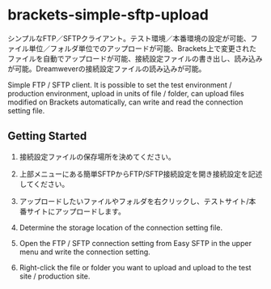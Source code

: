 brackets-simple-sftp-upload
============================

シンプルなFTP／SFTPクライアント。テスト環境／本番環境の設定が可能、ファイル単位／フォルダ単位でのアップロードが可能、Brackets上で変更されたファイルを自動でアップロードが可能、接続設定ファイルの書き出し、読み込みが可能。Dreamweverの接続設定ファイルの読み込みが可能。

Simple FTP / SFTP client. It is possible to set the test environment / production environment, upload in units of file / folder, can upload files modified on Brackets automatically, can write and read the connection setting file.


## Getting Started ##

1. 接続設定ファイルの保存場所を決めてください。
2. 上部メニューにある簡単SFTPからFTP/SFTP接続設定を開き接続設定を記述してください。
3. アップロードしたいファイルやフォルダを右クリックし、テストサイト/本番サイトにアップロードします。

1. Determine the storage location of the connection setting file.
2. Open the FTP / SFTP connection setting from Easy SFTP in the upper menu and write the connection setting.
3. Right-click the file or folder you want to upload and upload to the test site / production site.